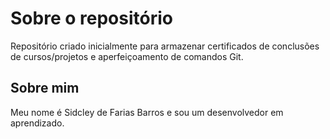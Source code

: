 # Sobre o repositório
Repositório criado inicialmente para armazenar certificados de conclusões de cursos/projetos e aperfeiçoamento de comandos Git.

## Sobre mim
Meu nome é Sidcley de Farias Barros e sou um desenvolvedor em aprendizado.
